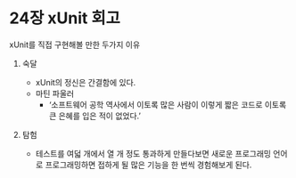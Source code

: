 # 24장 xUnit 회고

xUnit를 직접 구현해볼 만한 두가지 이유

1. 숙달

   - xUnit의 정신은 간결함에 있다.
   - 마틴 파울러
       - ‘소프트웨어 공학 역사에서 이토록 많은 사람이 이렇게 짧은 코드로 이토록 큰 은혜를 입은 적이 없었다.’
2. 탐험
   - 테스트를 여덟 개에서 열 개 정도 통과하게 만들다보면 새로운 프로그래밍 언어로 프로그래밍하면 접하게 될 많은 기능을 한 번씩 경험해보게 된다.
